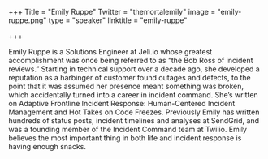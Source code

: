 +++
Title = "Emily Ruppe"
Twitter = "themortalemily"
image = "emily-ruppe.png"
type = "speaker"
linktitle = "emily-ruppe"

+++

Emily Ruppe is a Solutions Engineer at Jeli.io whose greatest accomplishment was once being referred to as “the Bob Ross of incident reviews.” Starting in technical support over a decade ago, she developed a reputation as a harbinger of customer found outages and defects, to the point that it was assumed her presence meant something was broken, which accidentally turned into a career in incident command. She’s written on Adaptive Frontline Incident Response: Human-Centered Incident Management and Hot Takes on Code Freezes. Previously Emily has written hundreds of status posts, incident timelines and analyses at SendGrid, and was a founding member of the Incident Command team at Twilio. Emily believes the most important thing in both life and incident response is having enough snacks.
